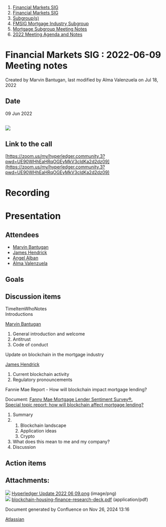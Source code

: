 1. [Financial Markets SIG](index.html)
2. [Financial Markets SIG](Financial-Markets-SIG_20545549.html)
3. [Subgroup(s)](20559462.html)
4. [FMSIG Mortgage Industry Subgroup](FMSIG-Mortgage-Industry-Subgroup_20546787.html)
5. [Mortgage Subgroup Meeting Notes](Mortgage-Subgroup-Meeting-Notes_20559602.html)
6. [2022 Meeting Agenda and Notes](2022-Meeting-Agenda-and-Notes_28279111.html)

# Financial Markets SIG : 2022-06-09 Meeting notes

Created by Marvin Bantugan, last modified by Alma Valenzuela on Jul 18, 2022

## Date

09 Jun 2022

## ![](attachments/20547366/20559982.png?height=250)

## Link to the call

[https://zoom.us/my/hyperledger.community.3?pwd=UE90WHhEaHRqOGEyMkV3cldKa2d2dz09](https://zoom.us/my/hyperledger.community.3?pwd=UE90WHhEaHRqOGEyMkV3cldKa2d2dz09)

# Recording

# Presentation

## Attendees

- [Marvin Bantugan](https://lf-hyperledger.atlassian.net/wiki/people/712020:1b75350c-2d79-4480-b0ea-774e0ab06540?ref=confluence)
- [James Hendrick](https://lf-hyperledger.atlassian.net/wiki/people/712020:51dc6fef-8c89-4b07-8897-1fad3347eea4?ref=confluence)
- [Angel Alban](https://lf-hyperledger.atlassian.net/wiki/people/600eefd8dc29b4006a39f08c?ref=confluence)
- [Alma Valenzuela](https://lf-hyperledger.atlassian.net/wiki/people/5fe21b90d3649601393a19bc?ref=confluence)

## Goals

## Discussion items

TimeItemWhoNotes  
Introductions

[Marvin Bantugan](https://lf-hyperledger.atlassian.net/wiki/people/712020:1b75350c-2d79-4480-b0ea-774e0ab06540?ref=confluence)

1. General introduction and welcome
2. Antitrust
3. Code of conduct

Update on blockchain in the mortgage industry

[James Hendrick](https://lf-hyperledger.atlassian.net/wiki/people/712020:51dc6fef-8c89-4b07-8897-1fad3347eea4?ref=confluence)

1. Current blockchain activity
2. Regulatory pronouncements

Fannie Mae Report - How will blockchain impact mortgage lending?

Document: [Fanny Mae Mortgage Lender Sentiment Survey®.
\
Special topic report: how will blockchain affect mortgage lending?](attachments/20547366/20559983.pdf)

1. Summary
2. 1. Blockchain landscape
   2. Application ideas
   3. Crypto
3. What does this mean to me and my company?
4. Discussion

## Action items

## Attachments:

![](images/icons/bullet_blue.gif) [Hyperledger Update 2022 06 09.png](attachments/20547366/20559982.png) (image/png)  
![](images/icons/bullet_blue.gif) [blockchain-housing-finance-research-deck.pdf](attachments/20547366/20559983.pdf) (application/pdf)

Document generated by Confluence on Nov 26, 2024 13:16

[Atlassian](http://www.atlassian.com/)
